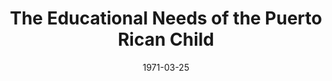 --- 
title: The Educational Needs of the Puerto Rican Child
featured: educational-needs-of-the-puerto-rican-child.jpg
featuredAlt: Report cover page
layout: "tc-single"
hasContentInGallery: true
date: 1971-03-25
--- 